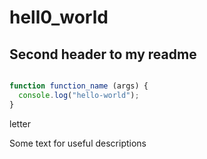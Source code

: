 # hell0_world
## Second header to my readme

```javascript

function function_name (args) {
  console.log("hello-world");
}
```
letter

Some text for useful descriptions
